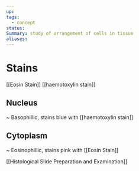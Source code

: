 ```yaml
---
up: 
tags:
  - concept
status: 
Summary: study of arrangement of cells in tissue
aliases:
---
```

# Stains
[[Eosin Stain]]
[[haemotoxylin stain]]

## Nucleus
~
Basophillic, stains blue with [[haemotoxylin stain]]

## Cytoplasm
~
Eosinophillic, stains pink with [[Eosin Stain]]

[[Histological Slide Preparation and Examination]]